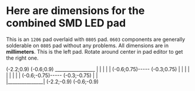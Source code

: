 # Here are dimensions for the combined SMD LED pad

This is an `1206` pad overlaid with `0805` pad. `0603` components are generally solderable on `0805` pad without any problems.
All dimensions are in **millimeters**.
This is the left pad. Rotate around center in pad editor to get the right one.

  (-2.2;0.9)     (-0.6;0.9)
    _________________
    |               |
    |               | 
    |    (-0.6;0.75)----- (-0.3;0.75)
    |                   |
    |                   |
    |                   |
    |                   |
    |   (-0.6;-0.75)----- (-0.3;-0.75)
    |               |        
    |_______________|
  (-2.2;-0.9)    (-0.6;-0.9)

